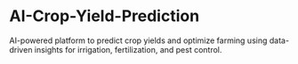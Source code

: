 # AI-Crop-Yield-Prediction
AI-powered platform to predict crop yields and optimize farming using data-driven insights for irrigation, fertilization, and pest control.

